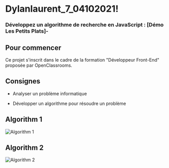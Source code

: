 # Dylanlaurent_7_04102021!
### Développez un algorithme de recherche en JavaScript : [Démo Les Petits Plats]-

## Pour commencer

Ce projet s'inscrit dans le cadre de la formation "Développeur Front-End" proposée par OpenClassrooms. 

## Consignes

-   Analyser un problème informatique
    
-   Développer un algorithme pour résoudre un problème

## Algorithm 1
![Algorithm 1](https://user-images.githubusercontent.com/77469878/162948056-cd125238-d8a4-41b1-aad1-da7a2f279b01.png)
## Algorithm 2
![Algorithm 2](https://user-images.githubusercontent.com/77469878/162948048-fcf5f4e1-0b56-47f9-b5cc-2893a6d8f693.png)
